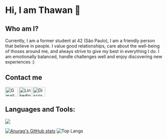 # Hi, I am Thawan 👋
## Who am I?
Currently, I am a former student at 42 (São Paulo), I am a friendly person that believe in people. I value good relationships, care about the well-being of thoses around me, and always strive to give my best in everything I do. I am emotionally balanced, handle challenges well and enjoy discovering new experiences :)

## Contact me
<a href="https://twnpsilva@gmail.com" target="blank"><img align="center" src="https://img.icons8.com/color/344/gmail-new.png" alt="Gmail icon linking to my email" height="30" width="40" /></a>
<a href="https://www.linkedin.com/in/thawansilva/" target="blank"><img align="center" src="https://raw.githubusercontent.com/rahuldkjain/github-profile-readme-generator/master/src/images/icons/Social/linked-in-alt.svg" alt="Linkedin icon linking to my account" height="30" width="40" /></a>
<a href="https://www.discord.com/users/1017894352187555901" target="blank"><img align="center" src="https://raw.githubusercontent.com/rahuldkjain/github-profile-readme-generator/refs/heads/master/src/images/icons/Social/discord.svg" alt="Discord icon linking to my account" height="30" width="40" /></a>

## Languages and Tools:
  <a href="https://skillicons.dev">
    <img src="https://skillicons.dev/icons?i=c,javascript,py,typescript,html,css,react,java,tailwind,django,flask,firebase,sqlite,vim,linux,git,vite,figma" />
  </a>

[![Anurag's GitHub stats](https://github-readme-stats.vercel.app/api?username=ThawanSilva&theme=algolia&count_private=true)](https://github.com/anuraghazra/github-readme-stats)
![Top Langs](https://github-readme-stats.vercel.app/api/top-langs/?username=thawansilva&layout=compact&langs_count=7&theme=algolia)
